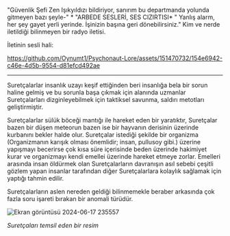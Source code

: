 "Güvenlik Şefi Zen Işıkyıldızı bildiriyor, sanırım bu departmanda yolunda gitmeyen bazı şeyle-" * "ARBEDE SESLERİ, SES CIZIRTISI* " Yanlış alarm, her şey gayet yerli yerinde. İşinizin başına geri dönebilirsiniz." Kim ve nerde iletildiği bilinmeyen bir radyo iletisi.

İletinin sesli hali:


https://github.com/Oynumt1/Psychonaut-Lore/assets/151470732/154e6942-c46e-4d5b-9554-d81efcd492ae



***

Suretçalarlar insanlık uzayı keşif ettiğinden beri insanlığa bela bir sorun haline gelmiş ve bu sorunla başa çıkmak için alanında uzmanlar Suretçalarları dizginleyebilmek için taktiksel savunma, saldırı metotları geliştirmiştir.

Suretçalarlar sülük böceği mantığı ile hareket eden bir yaratıktır, Suretçalar bazen bir düşen meteorun bazen ise bir hayvanın derisinin üzerinde kurbanını bekler halde olur. Suretçalar istediği şekilde bir organizma (Organizmanın karışık olması önemlidir; insan, pullusoy gibi.) üzerine yapışmayı becerirse çok kısa süre içerisinde beden üzerinde hakimiyet kurar ve organizmayı kendi emellei üzerinde hareket etmeye zorlar. Emelleri arasında insan öldürmek olan Suretçalarların davranışın asıl sebebi çeşitli gözlem yapan insanlar tarafından diğer Suretçalarlara kolaylık sağlamak için yaptığı tahmin edilir.

Suretçalarların aslen nereden geldiği bilinmemekle beraber arkasında çok fazla soru işareti bırakan bir anomali türüdür.

![Ekran görüntüsü 2024-06-17 235557](https://github.com/Oynumt1/Psychonaut-Lore/assets/151470732/9eeca009-ae19-4478-9612-f071baa7be59)

*Suretçaları temsil eden bir resim*
